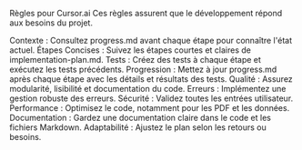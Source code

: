 Règles pour Cursor.ai
Ces règles assurent que le développement répond aux besoins du projet.


Contexte : Consultez progress.md avant chaque étape pour connaître l'état actuel.
Étapes Concises : Suivez les étapes courtes et claires de implementation-plan.md.
Tests : Créez des tests à chaque étape et exécutez les tests précédents.
Progression : Mettez à jour progress.md après chaque étape avec les détails et résultats des tests.
Qualité : Assurez modularité, lisibilité et documentation du code.
Erreurs : Implémentez une gestion robuste des erreurs.
Sécurité : Validez toutes les entrées utilisateur.
Performance : Optimisez le code, notamment pour les PDF et les données.
Documentation : Gardez une documentation claire dans le code et les fichiers Markdown.
Adaptabilité : Ajustez le plan selon les retours ou besoins.


